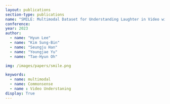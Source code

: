 ```yaml
---
layout: publications
section-type: publications
name: "SMILE: Multimodal Dataset for Understanding Laughter in Video with Language Models"
conference: 
year: 2023
author:
  - name: "Hyun Lee"
  - name: "Kim Sung-Bin"
  - name: "Seungju Han"
  - name: "Youngjae Yu"
  - name: "Tae-Hyun Oh"

img: /images/papers/smile.png

keywords:
  - name: multimodal
  - name: Commonsense
  - name : Video Understaning
display: True
---
```

